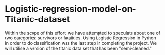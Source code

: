 # Logistic-regression-model-on-Titanic-dataset
Within the scope of this effort, we have attempted to speculate about one of two categories: survivors or fatalities. Using Logistic Regression in Python in order to do classification was the last step in completing the project.
We will utilise a version of the titanic data set that has been "semi-cleaned."
